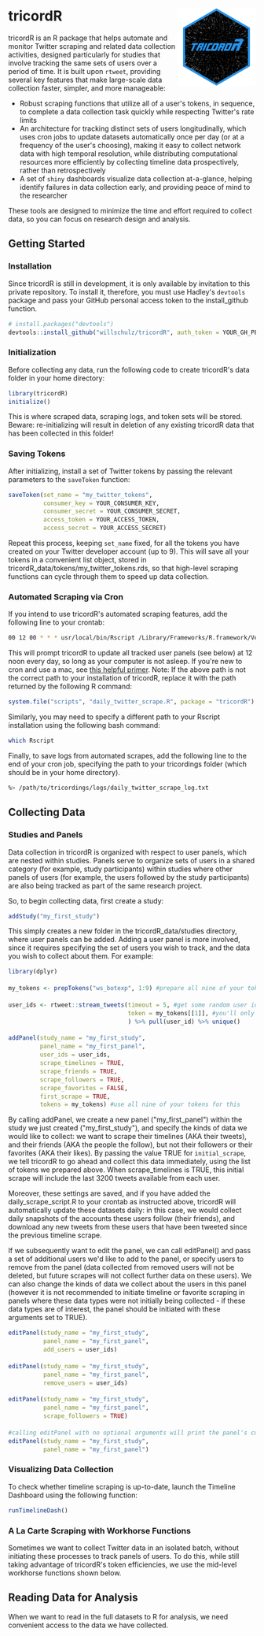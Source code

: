 # tricordR <img src='man/figures/logo.png' align="right" height="160" />

tricordR is an R package that helps automate and monitor Twitter scraping and related data collection activities, designed particularly for studies that involve tracking the same sets of users over a period of time.  It is built upon ```rtweet```, providing several key features that make large-scale data collection faster, simpler, and more manageable:
  
  - Robust scraping functions that utilize all of a user's tokens, in sequence, to complete a data collection task quickly while respecting Twitter's rate limits
  - An architecture for tracking distinct sets of users longitudinally, which uses cron jobs to update datasets automatically once per day (or at a frequency of the user's choosing), making it easy to collect network data with high temporal resolution, while distributing computational resources more efficiently by collecting timeline data prospectively, rather than retrospectively
  - A set of ```shiny``` dashboards visualize data collection at-a-glance, helping identify failures in data collection early, and providing peace of mind to the researcher

These tools are designed to minimize the time and effort required to collect data, so you can focus on research design and analysis.
  
## Getting Started

### Installation

Since tricordR is still in development, it is only available by invitation to this private repository.  To install it, therefore, you must use Hadley's ```devtools``` package and pass your GitHub personal access token to the install_github function.
  
``` r
# install.packages("devtools")
devtools::install_github("willschulz/tricordR", auth_token = YOUR_GH_PERSONAL_ACCESS_TOKEN)
```

### Initialization

Before collecting any data, run the following code to create tricordR's data folder in your home directory:
  
``` r
library(tricordR)
initialize()
```

This is where scraped data, scraping logs, and token sets will be stored.  Beware: re-initializing will result in deletion of any existing tricordR data that has been collected in this folder!

### Saving Tokens

After initializing, install a set of Twitter tokens by passing the relevant parameters to the ```saveToken``` function:

``` r
saveToken(set_name = "my_twitter_tokens",
          consumer_key = YOUR_CONSUMER_KEY,
          consumer_secret = YOUR_CONSUMER_SECRET,
          access_token = YOUR_ACCESS_TOKEN,
          access_secret = YOUR_ACCESS_SECRET)
```

Repeat this process, keeping ```set_name``` fixed, for all the tokens you have created on your Twitter developer account (up to 9).  This will save all your tokens in a convenient list object, stored in tricordR_data/tokens/my_twitter_tokens.rds, so that high-level scraping functions can cycle through them to speed up data collection.

### Automated Scraping via Cron

If you intend to use tricordR's automated scraping features, add the following line to your crontab:

``` bash
00 12 00 * * * usr/local/bin/Rscript /Library/Frameworks/R.framework/Versions/4.0/Resources/library/tricordR/scripts/daily_twitter_scrape.R
```

This will prompt tricordR to update all tracked user panels (see below) at 12 noon every day, so long as your computer is not asleep.  If you're new to cron and use a mac, see <a href="https://ole.michelsen.dk/blog/schedule-jobs-with-crontab-on-mac-osx/" target="_blank">this helpful primer</a>.  Note: If the above path is not the correct path to your installation of tricordR, replace it with the path returned by the following R command:

``` r
system.file("scripts", "daily_twitter_scrape.R", package = "tricordR")
```

Similarly, you may need to specify a different path to your Rscript installation using the following bash command:

``` bash
which Rscript
```

Finally, to save logs from automated scrapes, add the following line to the end of your cron job, specifying the path to your tricordings folder (which should be in your home directory).

``` bash
%> /path/to/tricordings/logs/daily_twitter_scrape_log.txt
```

## Collecting Data

### Studies and Panels

Data collection in tricordR is organized with respect to user panels, which are nested within studies.  Panels serve to organize sets of users in a shared category (for example, study participants) within studies where other panels of users (for example, the users followed by the study participants) are also being tracked as part of the same research project.

So, to begin collecting data, first create a study:

``` r
addStudy("my_first_study")
```

This simply creates a new folder in the tricordR_data/studies directory, where user panels can be added.  Adding a user panel is more involved, since it requires specifying the set of users you wish to track, and the data you wish to collect about them.  For example:

``` r
library(dplyr)

my_tokens <- prepTokens("ws_botexp", 1:9) #prepare all nine of your tokens for usage

user_ids <- rtweet::stream_tweets(timeout = 5, #get some random user ids by streaming tweets for 10 seconds
                                  token = my_tokens[[1]], #you'll only need one of your tokens for this
                                  ) %>% pull(user_id) %>% unique()

addPanel(study_name = "my_first_study",
         panel_name = "my_first_panel",
         user_ids = user_ids,
         scrape_timelines = TRUE,
         scrape_friends = TRUE,
         scrape_followers = TRUE,
         scrape_favorites = FALSE,
         first_scrape = TRUE,
         tokens = my_tokens) #use all nine of your tokens for this
```

By calling addPanel, we create a new panel ("my_first_panel") within the study we just created ("my_first_study"), and specify the kinds of data we would like to collect: we want to scrape their timelines (AKA their tweets), and their friends (AKA the people the follow), but not their followers or their favorites (AKA their likes). By passing the value TRUE for ```initial_scrape```, we tell tricordR to go ahead and collect this data immediately, using the list of tokens we prepared above.  When scrape_timelines is TRUE, this initial scrape will include the last 3200 tweets available from each user.

Moreover, these settings are saved, and if you have added the daily_scrape_script.R to your crontab as instructed above, tricordR will automatically update these datasets daily: in this case, we would collect daily snapshots of the accounts these users follow (their friends), and download any new tweets from these users that have been tweeted since the previous timeline scrape.

If we subsequently want to edit the panel, we can call editPanel() and pass a set of additional users we'd like to add to the panel, or specify users to remove from the panel (data collected from removed users will not be deleted, but future scrapes will not collect further data on these users).  We can also change the kinds of data we collect about the users in this panel (however it is not recommended to initiate timeline or favorite scraping in panels where these data types were not initially being collected - if these data types are of interest, the panel should be initiated with these arguments set to TRUE).

``` r
editPanel(study_name = "my_first_study",
          panel_name = "my_first_panel",
          add_users = user_ids)
          
editPanel(study_name = "my_first_study",
          panel_name = "my_first_panel",
          remove_users = user_ids)
          
editPanel(study_name = "my_first_study",
          panel_name = "my_first_panel",
          scrape_followers = TRUE)
          
#calling editPanel with no optional arguments will print the panel's current settings
editPanel(study_name = "my_first_study",
          panel_name = "my_first_panel")
```

### Visualizing Data Collection

To check whether timeline scraping is up-to-date, launch the Timeline Dashboard using the following function:

``` r
runTimelineDash()
```


### A La Carte Scraping with Workhorse Functions

Sometimes we want to collect Twitter data in an isolated batch, without initiating these processes to track panels of users.  To do this, while still taking advantage of tricordR's token efficiencies, we use the mid-level workhorse functions shown below.


## Reading Data for Analysis

When we want to read in the full datasets to R for analysis, we need convenient access to the data we have collected.




